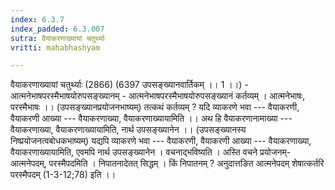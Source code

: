 ```yaml
---
index: 6.3.7
index_padded: 6.3.007
sutra: वैयाकरणाख्यायां चतुर्थ्याः
vritti: mahabhashyam

---
```

 वैयाकरणाख्यायां चतुर्थ्याः (2866) (6397 उपसङ्ख्यानवार्तिकम् ।। 1 ।।) - आत्मनेभाषपरस्मैभाषयोरुपसङ्ख्यानम् - आत्मनेभाषपरस्मैभाषयोरुपसङ्ख्यानं कर्तव्यम् । आत्मनेभाषः, परस्मैभाषः ।।  (उपसङ्ख्यानप्रयोजनभाष्यम्) तत्कथं कर्तव्यम् ? यदि व्याकरणे भवा --- वैयाकरणी, वैयाकरणी आख्या --- वैयाकरणाख्या, वैयाकरणाख्यायामिति ।। अथ हि वैयाकरणानामाख्या --- वैयाकरणाख्या, वैयाकरणाख्यायामिति, नार्थ उपसङ्ख्यानेन ।। (उपसङ्ख्यानस्य निष्प्रयोजनत्वबोधकभाष्यम्) यद्यपि व्याकरणे भवा --- वैयाकरणी, वैयाकरणी आख्या --- वैयाकरणाख्या, वैयाकरणाख्यायामिति, एवमपि नार्थ उपसङ्ख्यानेन । वचनाद्भविष्यति । अस्ति वचने प्रयोजनम्- आत्मनेपदम्, परस्मैपदमिति । निपातनादेतत् सिद्धम् । किं निपातनम् ? अनुदात्तङित आत्मनेपदम् शेषात्कर्तरि परस्मैपदम् (1-3-12;78) इति ।। 